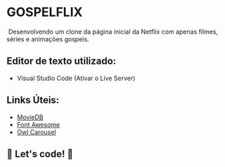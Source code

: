 # 				GOSPELFLIX



​	Desenvolvendo um clone da página inicial da  Netflix com apenas filmes, séries e animações gospeis.



## Editor de texto utilizado:

* Visual Studio Code (Ativar o Live Server)

  

## Links Úteis:

* [MovieDB](https://www.themoviedb.org/)
* [Font Awesome](https://fontawesome.com/)
* [Owl Carousel](https://owlcarousel2.github.io/OwlCarousel2/)



## 🚀 Let's code! 🚀

